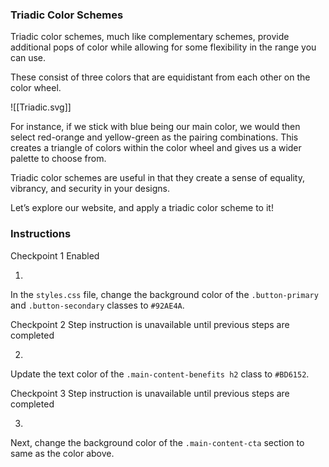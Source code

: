 ### Triadic Color Schemes

Triadic color schemes, much like complementary schemes, provide additional pops of color while allowing for some flexibility in the range you can use.

These consist of three colors that are equidistant from each other on the color wheel.

![[Triadic.svg]]

For instance, if we stick with blue being our main color, we would then select red-orange and yellow-green as the pairing combinations. This creates a triangle of colors within the color wheel and gives us a wider palette to choose from.

Triadic color schemes are useful in that they create a sense of equality, vibrancy, and security in your designs.

Let’s explore our website, and apply a triadic color scheme to it!

### Instructions

Checkpoint 1 Enabled

1.

In the `styles.css` file, change the background color of the `.button-primary` and `.button-secondary` classes to `#92AE4A`.

Checkpoint 2 Step instruction is unavailable until previous steps are completed

2.

Update the text color of the `.main-content-benefits h2` class to `#BD6152`.

Checkpoint 3 Step instruction is unavailable until previous steps are completed

3.

Next, change the background color of the `.main-content-cta` section to same as the color above.